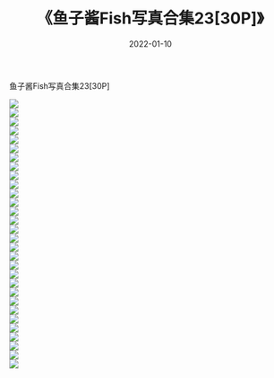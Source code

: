 ﻿---
layout: post
title:  《鱼子酱Fish写真合集23[30P]》
date:   2022-01-10
img: http://pic.660000.xyz/1:/性感/2022/鱼子酱Fish写真合集23[30P]/000.jpg
categories: [美女, 清纯, 唯美]
---

鱼子酱Fish写真合集23[30P]

  ![](http://pic.660000.xyz/1:/性感/2022/鱼子酱Fish写真合集23[30P]/001.jpg) <br> ![](http://pic.660000.xyz/1:/性感/2022/鱼子酱Fish写真合集23[30P]/002.jpg) <br> ![](http://pic.660000.xyz/1:/性感/2022/鱼子酱Fish写真合集23[30P]/003.jpg) <br> ![](http://pic.660000.xyz/1:/性感/2022/鱼子酱Fish写真合集23[30P]/004.jpg) <br> ![](http://pic.660000.xyz/1:/性感/2022/鱼子酱Fish写真合集23[30P]/005.jpg) <br> ![](http://pic.660000.xyz/1:/性感/2022/鱼子酱Fish写真合集23[30P]/006.jpg) <br> ![](http://pic.660000.xyz/1:/性感/2022/鱼子酱Fish写真合集23[30P]/007.jpg) <br> ![](http://pic.660000.xyz/1:/性感/2022/鱼子酱Fish写真合集23[30P]/008.jpg) <br> ![](http://pic.660000.xyz/1:/性感/2022/鱼子酱Fish写真合集23[30P]/009.jpg) <br> ![](http://pic.660000.xyz/1:/性感/2022/鱼子酱Fish写真合集23[30P]/010.jpg) <br> ![](http://pic.660000.xyz/1:/性感/2022/鱼子酱Fish写真合集23[30P]/011.jpg) <br> ![](http://pic.660000.xyz/1:/性感/2022/鱼子酱Fish写真合集23[30P]/012.jpg) <br> ![](http://pic.660000.xyz/1:/性感/2022/鱼子酱Fish写真合集23[30P]/013.jpg) <br> ![](http://pic.660000.xyz/1:/性感/2022/鱼子酱Fish写真合集23[30P]/014.jpg) <br> ![](http://pic.660000.xyz/1:/性感/2022/鱼子酱Fish写真合集23[30P]/015.jpg) <br> ![](http://pic.660000.xyz/1:/性感/2022/鱼子酱Fish写真合集23[30P]/016.jpg) <br> ![](http://pic.660000.xyz/1:/性感/2022/鱼子酱Fish写真合集23[30P]/017.jpg) <br> ![](http://pic.660000.xyz/1:/性感/2022/鱼子酱Fish写真合集23[30P]/018.jpg) <br> ![](http://pic.660000.xyz/1:/性感/2022/鱼子酱Fish写真合集23[30P]/019.jpg) <br> ![](http://pic.660000.xyz/1:/性感/2022/鱼子酱Fish写真合集23[30P]/020.jpg) <br> ![](http://pic.660000.xyz/1:/性感/2022/鱼子酱Fish写真合集23[30P]/021.jpg) <br> ![](http://pic.660000.xyz/1:/性感/2022/鱼子酱Fish写真合集23[30P]/022.jpg) <br> ![](http://pic.660000.xyz/1:/性感/2022/鱼子酱Fish写真合集23[30P]/023.jpg) <br> ![](http://pic.660000.xyz/1:/性感/2022/鱼子酱Fish写真合集23[30P]/024.jpg) <br> ![](http://pic.660000.xyz/1:/性感/2022/鱼子酱Fish写真合集23[30P]/025.jpg) <br> ![](http://pic.660000.xyz/1:/性感/2022/鱼子酱Fish写真合集23[30P]/026.jpg) <br> ![](http://pic.660000.xyz/1:/性感/2022/鱼子酱Fish写真合集23[30P]/027.jpg) <br> ![](http://pic.660000.xyz/1:/性感/2022/鱼子酱Fish写真合集23[30P]/028.jpg) <br> ![](http://pic.660000.xyz/1:/性感/2022/鱼子酱Fish写真合集23[30P]/029.jpg) <br> ![](http://pic.660000.xyz/1:/性感/2022/鱼子酱Fish写真合集23[30P]/030.jpg) <br>
